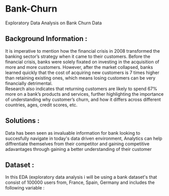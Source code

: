 # Bank-Churn
Exploratory Data Analysis on Bank Churn Data

## Background Information :
It is imperative to mention how the financial crisis in 2008 transformed the banking sector’s strategy when it came to their customers. Before the financial crisis, banks were solely fixated on investing in the acquisition of more and more customers. However, after the market collapsed, banks learned quickly that the cost of acquiring new customers is 7 times higher than retaining existing ones, which means losing customers can be very financially detrimental.
<br>
Research also indicates that returning customers are likely to spend 67% more on a bank’s products and services, further highlighting the importance of understanding why customer’s churn, and how it differs across different countries, ages, credit scores, etc.
<br>
## Solutions :
Data has been seen as invaluable information for bank looking to succesfully navigate in today's data driven environment, Analytics can help diffrentiate themselves from their competitor and gaining competitive adavantages through gaining a better understanding of their customer

## Dataset :
In this EDA (exploratory data analysis i will be using a bank dataset's that consist of 100000 users from, France, Spain, Germany and includes the following variable :
